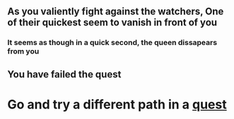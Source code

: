 ## As you valiently fight against the watchers, One of their quickest seem to vanish in front of you
### It seems as though in a quick second, the queen dissapears from you
## You have failed the quest
# Go and try a different path in a [quest](../../tavernquests.md)